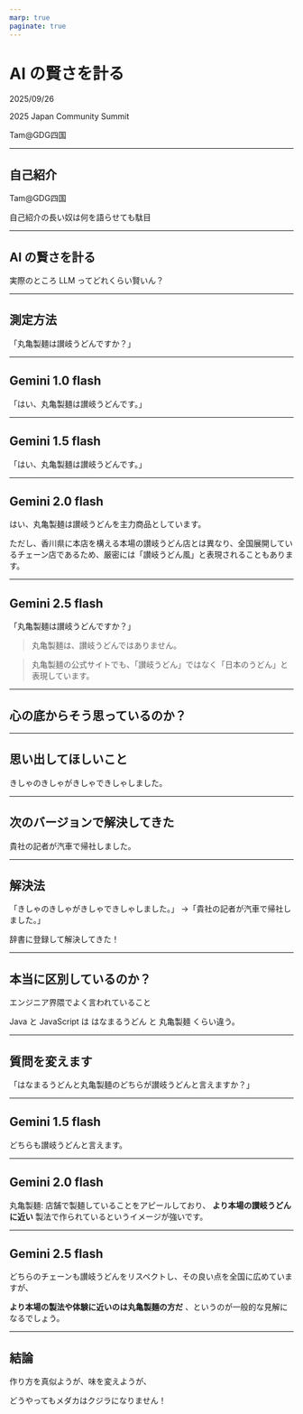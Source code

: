 ```yaml
---
marp: true
paginate: true
---
```

# AI の賢さを計る

2025/09/26

2025 Japan Community Summit

Tam@GDG四国

<!-- 
$theme: gaia
template: invert
-->

<!-- footer: AI の賢さを計る(Tam) -->

---
## 自己紹介

Tam@GDG四国

自己紹介の長い奴は何を語らせても駄目

---
## AI の賢さを計る

実際のところ LLM ってどれくらい賢いん？

---
## 測定方法

「丸亀製麺は讃岐うどんですか？」

---
## Gemini 1.0 flash

「はい、丸亀製麺は讃岐うどんです。」

---
## Gemini 1.5 flash

「はい、丸亀製麺は讃岐うどんです。」

---
## Gemini 2.0 flash

はい、丸亀製麺は讃岐うどんを主力商品としています。

ただし、香川県に本店を構える本場の讃岐うどん店とは異なり、全国展開しているチェーン店であるため、厳密には「讃岐うどん風」と表現されることもあります。

---
## Gemini 2.5 flash

「丸亀製麺は讃岐うどんですか？」

> 丸亀製麺は、讃岐うどんではありません。

> 丸亀製麺の公式サイトでも、「讃岐うどん」ではなく「日本のうどん」と表現しています。

---
## 心の底からそう思っているのか？

---
## 思い出してほしいこと

きしゃのきしゃがきしゃできしゃしました。

---
## 次のバージョンで解決してきた

貴社の記者が汽車で帰社しました。

---
## 解決法

「きしゃのきしゃがきしゃできしゃしました。」
→「貴社の記者が汽車で帰社しました。」

辞書に登録して解決してきた！

---
## 本当に区別しているのか？

エンジニア界隈でよく言われていること

Java と JavaScript は
はなまるうどん と 丸亀製麺 くらい違う。

---
## 質問を変えます

「はなまるうどんと丸亀製麺のどちらが讃岐うどんと言えますか？」

---
## Gemini 1.5 flash

どちらも讃岐うどんと言えます。

---
## Gemini 2.0 flash

丸亀製麺: 店舗で製麺していることをアピールしており、 **より本場の讃岐うどんに近い** 製法で作られているというイメージが強いです。

---
## Gemini 2.5 flash

どちらのチェーンも讃岐うどんをリスペクトし、その良い点を全国に広めていますが、

**より本場の製法や体験に近いのは丸亀製麺の方だ** 、というのが一般的な見解になるでしょう。

---
## 結論

作り方を真似ようが、味を変えようが、

どうやってもメダカはクジラになりません！
